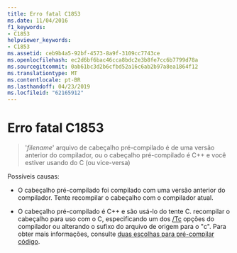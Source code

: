 ```yaml
---
title: Erro fatal C1853
ms.date: 11/04/2016
f1_keywords:
- C1853
helpviewer_keywords:
- C1853
ms.assetid: ceb9b4a5-92bf-4573-8a9f-3109cc7743ce
ms.openlocfilehash: ec2d6bf6bac46cca8bdc2e3b8fe7cc6b7799d78a
ms.sourcegitcommit: 0ab61bc3d2b6cfbd52a16c6ab2b97a8ea1864f12
ms.translationtype: MT
ms.contentlocale: pt-BR
ms.lasthandoff: 04/23/2019
ms.locfileid: "62165912"
---
```

# <a name="fatal-error-c1853"></a>Erro fatal C1853

> '*filename*' arquivo de cabeçalho pré-compilado é de uma versão anterior do compilador, ou o cabeçalho pré-compilado é C++ e você estiver usando do C (ou vice-versa)

Possíveis causas:

- O cabeçalho pré-compilado foi compilado com uma versão anterior do compilador. Tente recompilar o cabeçalho com o compilador atual.

- O cabeçalho pré-compilado é C++ e são usá-lo do tente C. recompilar o cabeçalho para uso com o C, especificando um dos [/Tc](../../build/reference/tc-tp-tc-tp-specify-source-file-type.md) opções do compilador ou alterando o sufixo do arquivo de origem para o "c". Para obter mais informações, consulte [duas escolhas para pré-compilar código](../../build/creating-precompiled-header-files.md#two-choices-for-precompiling-code).